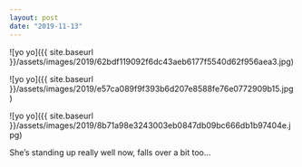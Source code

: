 ```yaml
---
layout: post
date: "2019-11-13"
---
```


![yo yo]({{ site.baseurl }}/assets/images/2019/62bdf119092f6dc43aeb6177f5540d62f956aea3.jpg)

![yo yo]({{ site.baseurl }}/assets/images/2019/e57ca089f9f393b6d207e8588fe76e0772909b15.jpg)

![yo yo]({{ site.baseurl }}/assets/images/2019/8b71a98e3243003eb0847db09bc666db1b97404e.jpg)

She’s standing up really well now, falls over a bit too…
